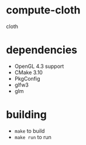 # compute-cloth 
cloth

# dependencies
* OpenGL 4.3 support
* CMake 3.10
* PkgConfig
* glfw3
* glm

# building
* `make` to build
* `make run` to run
